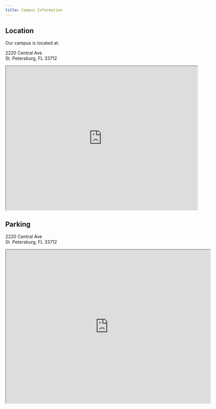 ```yaml
---
title: Campus Information
---
```


## Location

Our campus is located at:

2220 Central Ave  
St. Petersburg, FL 33712

<iframe src="https://www.google.com/maps/embed?pb=!4v1571501356027!6m8!1m7!1sxxrGD1bIfau6rxyeFIlJXw!2m2!1d27.7710316584886!2d-82.66350545378604!3f188.4991135184691!4f-0.3883745904700646!5f0.7820865974627469" width="600" height="450"></iframe>

## Parking

2220 Central Ave    
St. Petersburg, FL 33712

<iframe src="https://www.google.com/maps/d/u/3/embed?mid=1kPO8ZSzBwbTIN1961cqPOn_bwTaYi005" width="640" height="480"></iframe>
